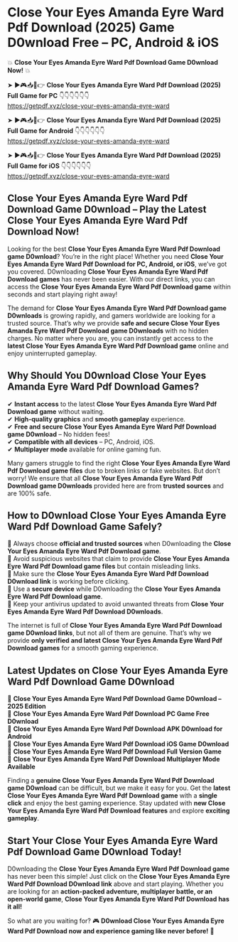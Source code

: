 # Close Your Eyes Amanda Eyre Ward Pdf Download (2025) Game D0wnload Free – PC, Android & iOS

💥 **Close Your Eyes Amanda Eyre Ward Pdf Download Game D0wnload Now!** 💥  

➤ ►🎮📥📱👉 **Close Your Eyes Amanda Eyre Ward Pdf Download (2025) Full Game for PC** 👇👇👇👇👇👇  
https://getpdf.xyz/close-your-eyes-amanda-eyre-ward  

➤ ►🎮📥📱👉 **Close Your Eyes Amanda Eyre Ward Pdf Download (2025) Full Game for Android** 👇👇👇👇👇👇  
https://getpdf.xyz/close-your-eyes-amanda-eyre-ward  

➤ ►🎮📥📱👉 **Close Your Eyes Amanda Eyre Ward Pdf Download (2025) Full Game for iOS** 👇👇👇👇👇👇  
https://getpdf.xyz/close-your-eyes-amanda-eyre-ward  

## Close Your Eyes Amanda Eyre Ward Pdf Download Game D0wnload – Play the Latest Close Your Eyes Amanda Eyre Ward Pdf Download Now!

Looking for the best **Close Your Eyes Amanda Eyre Ward Pdf Download game D0wnload**? You’re in the right place! Whether you need **Close Your Eyes Amanda Eyre Ward Pdf Download for PC, Android, or iOS**, we’ve got you covered. D0wnloading **Close Your Eyes Amanda Eyre Ward Pdf Download games** has never been easier. With our direct links, you can access the **Close Your Eyes Amanda Eyre Ward Pdf Download game** within seconds and start playing right away!  

The demand for **Close Your Eyes Amanda Eyre Ward Pdf Download game D0wnloads** is growing rapidly, and gamers worldwide are looking for a trusted source. That’s why we provide **safe and secure Close Your Eyes Amanda Eyre Ward Pdf Download game D0wnloads** with no hidden charges. No matter where you are, you can instantly get access to the **latest Close Your Eyes Amanda Eyre Ward Pdf Download game** online and enjoy uninterrupted gameplay.  

## **Why Should You D0wnload Close Your Eyes Amanda Eyre Ward Pdf Download Games?**  

✔ **Instant access** to the latest **Close Your Eyes Amanda Eyre Ward Pdf Download game** without waiting.  
✔ **High-quality graphics** and **smooth gameplay** experience.  
✔ **Free and secure Close Your Eyes Amanda Eyre Ward Pdf Download game D0wnload** – No hidden fees!  
✔ **Compatible with all devices** – PC, Android, iOS.  
✔ **Multiplayer mode** available for online gaming fun.  

Many gamers struggle to find the right **Close Your Eyes Amanda Eyre Ward Pdf Download game files** due to broken links or fake websites. But don’t worry! We ensure that all **Close Your Eyes Amanda Eyre Ward Pdf Download game D0wnloads** provided here are from **trusted sources** and are 100% safe.  

## **How to D0wnload Close Your Eyes Amanda Eyre Ward Pdf Download Game Safely?**  

📌 Always choose **official and trusted sources** when D0wnloading the **Close Your Eyes Amanda Eyre Ward Pdf Download game**.  
📌 Avoid suspicious websites that claim to provide **Close Your Eyes Amanda Eyre Ward Pdf Download game files** but contain misleading links.  
📌 Make sure the **Close Your Eyes Amanda Eyre Ward Pdf Download D0wnload link** is working before clicking.  
📌 Use a **secure device** while D0wnloading the **Close Your Eyes Amanda Eyre Ward Pdf Download game**.  
📌 Keep your antivirus updated to avoid unwanted threats from **Close Your Eyes Amanda Eyre Ward Pdf Download D0wnloads**.  

The internet is full of **Close Your Eyes Amanda Eyre Ward Pdf Download game D0wnload links**, but not all of them are genuine. That’s why we provide **only verified and latest Close Your Eyes Amanda Eyre Ward Pdf Download games** for a smooth gaming experience.  

## **Latest Updates on Close Your Eyes Amanda Eyre Ward Pdf Download Game D0wnload**  

🔹 **Close Your Eyes Amanda Eyre Ward Pdf Download Game D0wnload – 2025 Edition**  
🔹 **Close Your Eyes Amanda Eyre Ward Pdf Download PC Game Free D0wnload**  
🔹 **Close Your Eyes Amanda Eyre Ward Pdf Download APK D0wnload for Android**  
🔹 **Close Your Eyes Amanda Eyre Ward Pdf Download iOS Game D0wnload**  
🔹 **Close Your Eyes Amanda Eyre Ward Pdf Download Full Version Game**  
🔹 **Close Your Eyes Amanda Eyre Ward Pdf Download Multiplayer Mode Available**  

Finding a **genuine Close Your Eyes Amanda Eyre Ward Pdf Download game D0wnload** can be difficult, but we make it easy for you. Get the **latest Close Your Eyes Amanda Eyre Ward Pdf Download game** with a **single click** and enjoy the best gaming experience. Stay updated with **new Close Your Eyes Amanda Eyre Ward Pdf Download features** and explore **exciting gameplay**.  

## **Start Your Close Your Eyes Amanda Eyre Ward Pdf Download Game D0wnload Today!**  

D0wnloading the **Close Your Eyes Amanda Eyre Ward Pdf Download game** has never been this simple! Just click on the **Close Your Eyes Amanda Eyre Ward Pdf Download D0wnload link** above and start playing. Whether you are looking for an **action-packed adventure, multiplayer battle, or an open-world game**, **Close Your Eyes Amanda Eyre Ward Pdf Download has it all!**  

So what are you waiting for? 🎮 **D0wnload Close Your Eyes Amanda Eyre Ward Pdf Download now and experience gaming like never before!** 🚀  